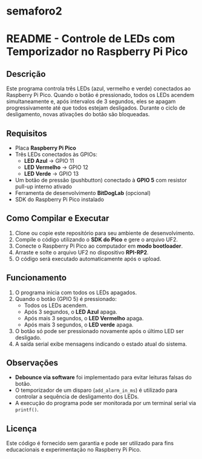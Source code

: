 # semaforo2
# README - Controle de LEDs com Temporizador no Raspberry Pi Pico

## Descrição
Este programa controla três LEDs (azul, vermelho e verde) conectados ao Raspberry Pi Pico. Quando o botão é pressionado, todos os LEDs acendem simultaneamente e, após intervalos de 3 segundos, eles se apagam progressivamente até que todos estejam desligados. Durante o ciclo de desligamento, novas ativações do botão são bloqueadas.

## Requisitos
- Placa **Raspberry Pi Pico**
- Três LEDs conectados às GPIOs:
  - **LED Azul** → GPIO 11
  - **LED Vermelho** → GPIO 12
  - **LED Verde** → GPIO 13
- Um botão de pressão (pushbutton) conectado à **GPIO 5** com resistor pull-up interno ativado
- Ferramenta de desenvolvimento **BitDogLab** (opcional)
- SDK do Raspberry Pi Pico instalado

## Como Compilar e Executar
1. Clone ou copie este repositório para seu ambiente de desenvolvimento.
2. Compile o código utilizando o **SDK do Pico** e gere o arquivo UF2.
3. Conecte o Raspberry Pi Pico ao computador em **modo bootloader**.
4. Arraste e solte o arquivo UF2 no dispositivo **RPI-RP2**.
5. O código será executado automaticamente após o upload.

## Funcionamento
1. O programa inicia com todos os LEDs apagados.
2. Quando o botão (GPIO 5) é pressionado:
   - Todos os LEDs acendem.
   - Após 3 segundos, o **LED Azul** apaga.
   - Após mais 3 segundos, o **LED Vermelho** apaga.
   - Após mais 3 segundos, o **LED verde** apaga.
3. O botão só pode ser pressionado novamente após o último LED ser desligado.
4. A saída serial exibe mensagens indicando o estado atual do sistema.

## Observações
- **Debounce via software** foi implementado para evitar leituras falsas do botão.
- O temporizador de um disparo (`add_alarm_in_ms`) é utilizado para controlar a sequência de desligamento dos LEDs.
- A execução do programa pode ser monitorada por um terminal serial via `printf()`.

## Licença
Este código é fornecido sem garantia e pode ser utilizado para fins educacionais e experimentação no Raspberry Pi Pico.


